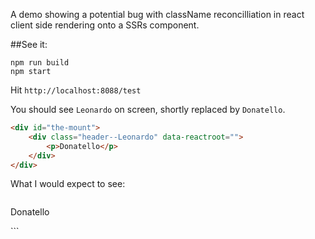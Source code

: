 A demo showing a potential bug with className reconcilliation in react client side rendering onto a SSRs component.

##See it:

```
npm run build
npm start
```

Hit `http://localhost:8088/test`

You should see `Leonardo` on screen, shortly replaced by `Donatello`.

```html
<div id="the-mount">
    <div class="header--Leonardo" data-reactroot="">
        <p>Donatello</p>
    </div>
</div>
```

What I would expect to see:

```html
```
<div id="the-mount">
    <div class="header--Donatello" data-reactroot="">
        <p>Donatello</p>
    </div>
</div>
```
